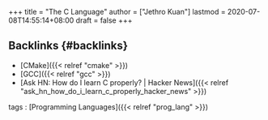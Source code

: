 +++
title = "The C Language"
author = ["Jethro Kuan"]
lastmod = 2020-07-08T14:55:14+08:00
draft = false
+++

## Backlinks {#backlinks}

- [CMake]({{< relref "cmake" >}})
- [GCC]({{< relref "gcc" >}})
- [Ask HN: How do I learn C properly? | Hacker News]({{< relref "ask_hn_how_do_i_learn_c_properly_hacker_news" >}})

tags
: [Programming Languages]({{< relref "prog_lang" >}})
